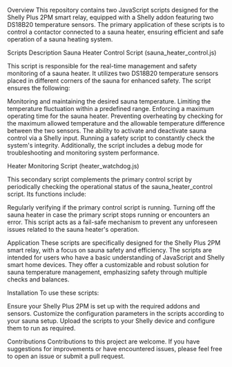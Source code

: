 Overview
This repository contains two JavaScript scripts designed for the Shelly Plus 2PM smart relay, equipped with a Shelly addon featuring two DS18B20 temperature sensors. The primary application of these scripts is to control a contactor connected to a sauna heater, ensuring efficient and safe operation of a sauna heating system.

Scripts Description
Sauna Heater Control Script (sauna_heater_control.js)

This script is responsible for the real-time management and safety monitoring of a sauna heater. It utilizes two DS18B20 temperature sensors placed in different corners of the sauna for enhanced safety. The script ensures the following:

Monitoring and maintaining the desired sauna temperature.
Limiting the temperature fluctuation within a predefined range.
Enforcing a maximum operating time for the sauna heater.
Preventing overheating by checking for the maximum allowed temperature and the allowable temperature difference between the two sensors.
The ability to activate and deactivate sauna control via a Shelly input.
Running a safety script to constantly check the system's integrity.
Additionally, the script includes a debug mode for troubleshooting and monitoring system performance.

Heater Monitoring Script (heater_watchdog.js)

This secondary script complements the primary control script by periodically checking the operational status of the sauna_heater_control script. Its functions include:

Regularly verifying if the primary control script is running.
Turning off the sauna heater in case the primary script stops running or encounters an error.
This script acts as a fail-safe mechanism to prevent any unforeseen issues related to the sauna heater's operation.

Application
These scripts are specifically designed for the Shelly Plus 2PM smart relay, with a focus on sauna safety and efficiency. The scripts are intended for users who have a basic understanding of JavaScript and Shelly smart home devices. They offer a customizable and robust solution for sauna temperature management, emphasizing safety through multiple checks and balances.

Installation
To use these scripts:

Ensure your Shelly Plus 2PM is set up with the required addons and sensors.
Customize the configuration parameters in the scripts according to your sauna setup.
Upload the scripts to your Shelly device and configure them to run as required.

Contributions
Contributions to this project are welcome. If you have suggestions for improvements or have encountered issues, please feel free to open an issue or submit a pull request.
